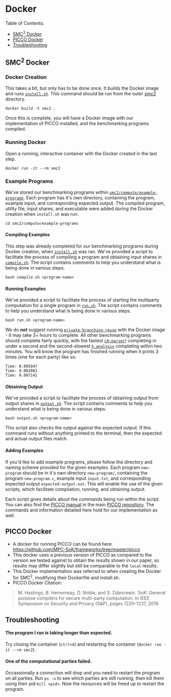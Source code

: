 # Docker
Table of Contents:
- [SMC<sup>2</sup> Docker](#smc2-docker)
- [PICCO Docker](#picco-docker)
- [Troubleshooting](#troubleshooting)

## SMC<sup>2</sup> Docker

### Docker Creation
This takes a bit, but only has to be done once. It builds the Docker image and runs [`install.sh`](install.sh). 
This command should be run from the outer [smc2](https://github.com/SMC2-Team/smc2) directory.
```
docker build -t smc2 .
```
Once this is complete, you will have a Docker image with our implementation of PICCO installed, and the benchmarking programs compiled. 

### Running Docker
Open a running, interactive container with the Docker created in the last step.
```
docker run -it --rm smc2
```

### Example Programs
We've stored our benchmarking programs within [`smc2/compute/example-programs`](../smc2/compute/example-programs). 
Each program has it's own directory, containing the program, example input, and corresponding expected output. 
The compiled program, utility file, input shares, and executable were added during the Docker creation when `install.sh` was run.
```
cd smc2/compute/example-programs
```

#### Compiling Examples
This step was already completed for our benchmarking programs during Docker creation, when [`install.sh`](install.sh) was ran.
We've provided a script to facilitate the process of compiling a program and obtaining input shares in [`compile.sh`](https://github.com/SMC2-Team/smc2/blob/main/smc2/compute/example-programs/compile.sh). The script contains comments to help you understand what is being done in various steps. 
```
bash compile.sh <program-name>
```


#### Running Examples
We've provided a script to facilitate the process of starting the multiparty computation for a single program in [`run.sh`](https://github.com/SMC2-Team/smc2/blob/main/smc2/compute/example-programs/run.sh). The script contains comments to help you understand what is being done in various steps. 
```
bash run.sh <program-name>
```
We do ***not*** suggest running [`private-branching-reuse`](https://github.com/SMC2-Team/smc2/tree/main/smc2/compute/example-programs/private-branching-reuse) with the Docker image - it may take 3+ hours to complete. All other benchmarking programs should complete fairly quickly, with the fastest [`LR-parser`](https://github.com/SMC2-Team/smc2/tree/main/smc2/compute/example-programs/LR-parser)) completing in under a second and the second-slowest [`h_analysis`](https://github.com/SMC2-Team/smc2/tree/main/smc2/compute/example-programs/h_analysis) completing within two minutes. You will know the program has finished running when it prints 3 times (one for each party) like so: 
```
Time: 0.005847
Time: 0.002881
Time: 0.007141
```

#### Obtaining Output
We've provided a script to facilitate the process of obtaining output from output shares in [`output.sh`](https://github.com/SMC2-Team/smc2/blob/main/smc2/compute/example-programs/output.sh). The script contains comments to help you understand what is being done in various steps. 
```
bash output.sh <program-name>
```
This script also checks the output against the expected output. If this command runs without anything printed to the terminal, then the expected and actual output files match. 


#### Adding Examples
If you'd like to add example programs, please follow the directory and naming scheme provided for the given examples.
Each program `new-program` should be in it's own directory `new-program/`, containing the program `new-program.c`, example input `input.txt`, and corresponding expected output `expected-output.out`.
This will enable the use of the given scripts, which facilitate compilation, running, and obtaining output. 

Each script gives details about the commands being run within the script. 
You can also find the [PICCO manual](https://github.com/PICCO-Team/picco/blob/master/picco-manual.pdf) in the main [PICCO repository](https://github.com/PICCO-Team/picco). The commands and information detailed here hold for our implementation as well.



## PICCO Docker
- A docker for running PICCO can be found here: https://github.com/MPC-SoK/frameworks/tree/master/picco
- This docker uses a previous version of PICCO as compared to the version we tested against to obtain the results shown in our paper, so results may differ slightly but still be comparable to the `local` results.
- This Docker implementation was referred to when creating the Docker for SMC<sup>2</sup>, modifying their Dockerfile and install.sh.
- PICCO Docker Citation:
> M. Hastings, B. Hemenway, D. Noble, and S. Zdancewic. SoK: General purpose compilers for secure multi-party computation. In IEEE Symposium on Security and Privacy (S&P), pages 1220–1237, 2019.


## Troubleshooting
#### The program I ran is taking longer than expected.
Try closing the container (`ctrl+d`) and restarting the container (`docker run -it --rm smc2`).

#### One of the computational parties failed.
Occassionally a connection will drop and you need to restart the program on all parties. 
Run `ps -u` to see which parties are still running, then kill them using their pid `kill <pid>`.
Now the resources will be freed up to restart the program. 


